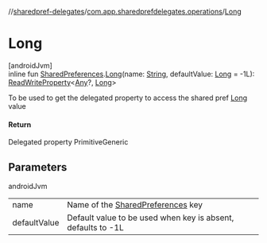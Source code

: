 //[sharedpref-delegates](../../index.md)/[com.app.sharedprefdelegates.operations](index.md)/[Long](-long.md)

# Long

[androidJvm]\
inline fun [SharedPreferences](https://developer.android.com/reference/kotlin/android/content/SharedPreferences.html).[Long](-long.md)(name: [String](https://kotlinlang.org/api/latest/jvm/stdlib/kotlin/-string/index.html), defaultValue: [Long](https://kotlinlang.org/api/latest/jvm/stdlib/kotlin/-long/index.html) = -1L): [ReadWriteProperty](https://kotlinlang.org/api/latest/jvm/stdlib/kotlin.properties/-read-write-property/index.html)<[Any](https://kotlinlang.org/api/latest/jvm/stdlib/kotlin/-any/index.html)?, [Long](https://kotlinlang.org/api/latest/jvm/stdlib/kotlin/-long/index.html)>

To be used to get the delegated property to access the shared pref [Long](https://kotlinlang.org/api/latest/jvm/stdlib/kotlin/-long/index.html) value

#### Return

Delegated property PrimitiveGeneric

## Parameters

androidJvm

| | |
|---|---|
| name | Name of the [SharedPreferences](https://developer.android.com/reference/kotlin/android/content/SharedPreferences.html) key |
| defaultValue | Default value to be used when key is absent, defaults to -1L |
